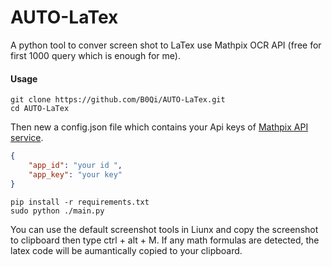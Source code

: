 # AUTO-LaTex
A python tool to conver screen shot to LaTex use Mathpix OCR API (free for first 1000 query which is enough for me). 

#### Usage

```shell
git clone https://github.com/B0Qi/AUTO-LaTex.git
cd AUTO-LaTex
```

Then new a config.json file which contains your Api keys of [Mathpix API service](https://mathpix.com/ocr).

```json
{
    "app_id": "your id ",
    "app_key": "your key"
}

```



```shell
pip install -r requirements.txt
sudo python ./main.py
```

You can use the default screenshot tools in Liunx and copy the screenshot to clipboard then type  ctrl + alt + M. If  any math formulas are detected, the latex code will be aumantically copied to your clipboard. 
